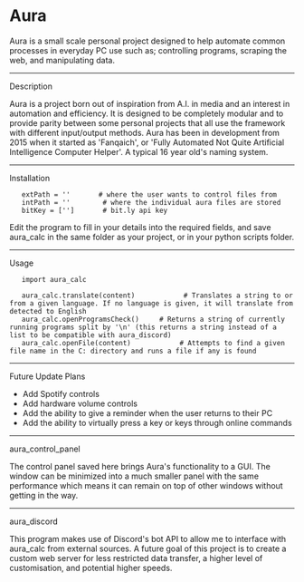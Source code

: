 # Aura
Aura is a small scale personal project designed to help automate common processes in everyday PC use such as; controlling programs, 
scraping the web, and manipulating data.


_________________________________________________
Description

Aura is a project born out of inspiration from A.I. in media and an interest in automation and efficiency. It is designed to be completely modular and to 
provide parity between some personal projects that all use the framework with different input/output methods. Aura has been in development from 2015
when it started as 'Fanqaich', or 'Fully Automated Not Quite Artificial Intelligence Computer Helper'. A typical 16 year old's naming system.


_________________________________________________
Installation



       extPath = ''       # where the user wants to control files from
       intPath = ''        # where the individual aura files are stored
       bitKey = ['']       # bit.ly api key


Edit the program to fill in your details into the required fields, and save aura_calc in the same folder as your project, or in your python scripts folder.
_________________________________________________
Usage


       import aura_calc

       aura_calc.translate(content)            # Translates a string to or from a given language. If no language is given, it will translate from detected to English 
       aura_calc.openProgramsCheck()     # Returns a string of currently running programs split by '\n' (this returns a string instead of a list to be compatible with aura_discord)
       aura_calc.openFile(content)            # Attempts to find a given file name in the C: directory and runs a file if any is found



_________________________________________________
Future Update Plans

 - Add Spotify controls
 - Add hardware volume controls
 - Add the ability to give a reminder when the user returns to their PC
 - Add the ability to virtually press a key or keys through online commands


_________________________________________________
aura_control_panel

The control panel saved here brings Aura's functionality to a GUI. The window can be minimized into a much smaller panel with the same performance
which means it can remain on top of other windows without getting in the way.

_________________________________________________
aura_discord

This program makes use of Discord's bot API to allow me to interface with aura_calc from external sources. A future goal of this project is to create a custom web 
server for less restricted data transfer, a higher level of customisation, and potential higher speeds.

